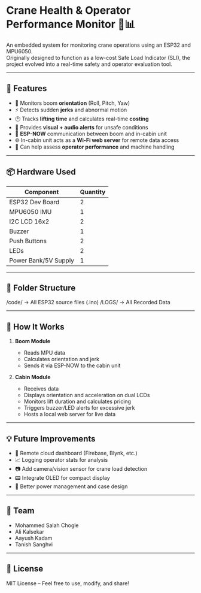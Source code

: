 # Crane Health & Operator Performance Monitor 🚧📊

An embedded system for monitoring crane operations using an ESP32 and MPU6050.  
Originally designed to function as a low-cost Safe Load Indicator (SLI), the project evolved into a real-time safety and operator evaluation tool.

---

## 🔧 Features

- 📐 Monitors boom **orientation** (Roll, Pitch, Yaw)
- ⚡ Detects sudden **jerks** and abnormal motion
- 🕐 Tracks **lifting time** and calculates real-time **costing**
- 🔔 Provides **visual + audio alerts** for unsafe conditions
- 📡 **ESP-NOW** communication between boom and in-cabin unit
- 🌐 In-cabin unit acts as a **Wi-Fi web server** for remote data access
- 🧠 Can help assess **operator performance** and machine handling

---

## 📦 Hardware Used

| Component        | Quantity |
|------------------|----------|
| ESP32 Dev Board  | 2        |
| MPU6050 IMU      | 1        |
| I2C LCD 16x2     | 2        |
| Buzzer           | 1        |
| Push Buttons     | 2        |
| LEDs             | 2        |
| Power Bank/5V Supply | 1     |

---

## 📁 Folder Structure

/code/ → All ESP32 source files (.ino)
/LOGS/ → All Recorded Data


---

## 🚀 How It Works

1. **Boom Module**
   - Reads MPU data
   - Calculates orientation and jerk
   - Sends it via ESP-NOW to the cabin unit

2. **Cabin Module**
   - Receives data
   - Displays orientation and acceleration on dual LCDs
   - Monitors lift duration and calculates pricing
   - Triggers buzzer/LED alerts for excessive jerk
   - Hosts a local web server for live data

---

## 💡 Future Improvements

- 📶 Remote cloud dashboard (Firebase, Blynk, etc.)
- 📈 Logging operator stats for analysis
- 📷 Add camera/vision sensor for crane load detection
- 📟 Integrate OLED for compact display
- 🔋 Better power management and case design

---

## 👥 Team

- Mohammed Salah Chogle
- Ali Kalsekar
- Aayush Kadam
- Tanish Sanghvi

---

## 📝 License

MIT License – Feel free to use, modify, and share!

